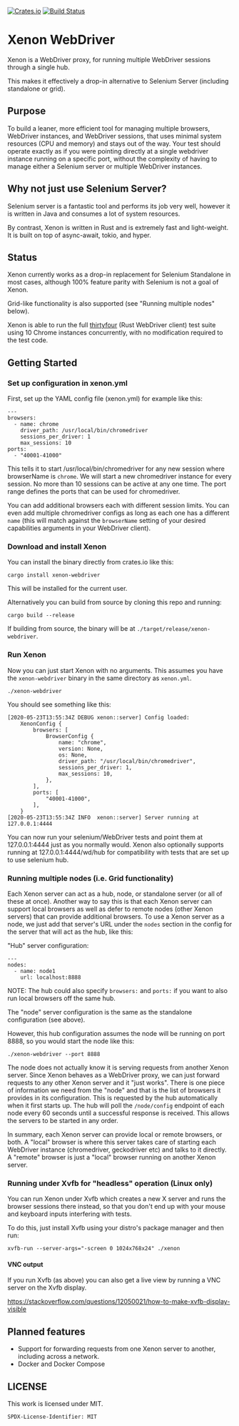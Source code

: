[![Crates.io](https://img.shields.io/crates/v/xenon-webdriver.svg?style=for-the-badge)](https://crates.io/crates/xenon-webdriver)
[![Build Status](https://img.shields.io/github/workflow/status/stevepryde/xenon/build-check/main?style=for-the-badge)](https://github.com/stevepryde/xenon/actions)

# Xenon WebDriver

Xenon is a WebDriver proxy, for running multiple WebDriver sessions through a single hub.

This makes it effectively a drop-in alternative to Selenium Server (including standalone or grid).

## Purpose

To build a leaner, more efficient tool for managing multiple browsers, WebDriver
instances, and WebDriver sessions, that uses minimal system resources (CPU and memory)
and stays out of the way. Your test should operate exactly as if you were
pointing directly at a single webdriver instance running on a specific port,
without the complexity of having to manage either a Selenium server or
multiple WebDriver instances.

## Why not just use Selenium Server?

Selenium server is a fantastic tool and performs its job very well, however
it is written in Java and consumes a lot of system resources.

By contrast, Xenon is written in Rust and is extremely fast and light-weight.
It is built on top of async-await, tokio, and hyper.

## Status

Xenon currently works as a drop-in replacement for Selenium Standalone in most cases,
although 100% feature parity with Selenium is not a goal of Xenon.

Grid-like functionality is also supported (see "Running multiple nodes" below).

Xenon is able to run the full [thirtyfour](https://github.com/stevepryde/thirtyfour)
(Rust WebDriver client) test suite using 10 Chrome instances concurrently,
with no modification required to the test code.

## Getting Started

### Set up configuration in xenon.yml

First, set up the YAML config file (xenon.yml) for example like this:

    ---
    browsers:
      - name: chrome
        driver_path: /usr/local/bin/chromedriver
        sessions_per_driver: 1
        max_sessions: 10
    ports:
      - "40001-41000"

This tells it to start /usr/local/bin/chromedriver for any new session where
browserName is `chrome`. We will start a new chromedriver instance for every
session. No more than 10 sessions can be active at any one time.
The port range defines the ports that can be used for chromedriver.

You can add additional browsers each with different session limits.
You can even add multiple chromedriver configs as long as each one has a
different `name` (this will match against the `browserName` setting of your
desired capabilities arguments in your WebDriver client).

### Download and install Xenon

You can install the binary directly from crates.io like this:

    cargo install xenon-webdriver

This will be installed for the current user.

Alternatively you can build from source by cloning this repo and running:

    cargo build --release

If building from source, the binary will be at `./target/release/xenon-webdriver`.

### Run Xenon

Now you can just start Xenon with no arguments. This assumes you have the
`xenon-webdriver` binary in the same directory as `xenon.yml`.

    ./xenon-webdriver

You should see something like this:

    [2020-05-23T13:55:34Z DEBUG xenon::server] Config loaded:
        XenonConfig {
            browsers: [
                BrowserConfig {
                    name: "chrome",
                    version: None,
                    os: None,
                    driver_path: "/usr/local/bin/chromedriver",
                    sessions_per_driver: 1,
                    max_sessions: 10,
                },
            ],
            ports: [
                "40001-41000",
            ],
        }
    [2020-05-23T13:55:34Z INFO  xenon::server] Server running at 127.0.0.1:4444

You can now run your selenium/WebDriver tests and point them at 127.0.0.1:4444
just as you normally would. Xenon also optionally supports running at
127.0.0.1:4444/wd/hub for compatibility with tests that are set up to use selenium hub.

### Running multiple nodes (i.e. Grid functionality)

Each Xenon server can act as a hub, node, or standalone server (or all of these at once).
Another way to say this is that each Xenon server can support local browsers as well as
defer to remote nodes (other Xenon servers) that can provide additional browsers.
To use a Xenon server as a node, we just add that server's URL under the `nodes` section
in the config for the server that will act as the hub, like this:

"Hub" server configuration:

    ---
    nodes:
      - name: node1
        url: localhost:8888

NOTE: The hub could also specify `browsers:` and `ports:` if you want to also run
local browsers off the same hub.

The "node" server configuration is the same as the standalone configuration (see above).

However, this hub configuration assumes the node will be running on port 8888, so you
would start the node like this:

    ./xenon-webdriver --port 8888

The node does not actually know it is serving requests from another Xenon server. Since
Xenon behaves as a WebDriver proxy, we can just forward requests to any other Xenon
server and it "just works". There is one piece of information we need from the
"node" and that is the list of browsers it provides in its configuration.
This is requested by the hub automatically when it first starts up.
The hub will poll the `/node/config` endpoint of each node every 60 seconds until a
successful response is received. This allows the servers to be started in any order.

In summary, each Xenon server can provide local or remote browsers, or both. A "local"
browser is where this server takes care of starting each WebDriver instance
(chromedriver, geckodriver etc) and talks to it directly. A "remote" browser is just a
"local" browser running on another Xenon server.

### Running under Xvfb for "headless" operation (Linux only)

You can run Xenon under Xvfb which creates a new X server and runs the browser
sessions there instead, so that you don't end up with your mouse and keyboard
inputs interfering with tests.

To do this, just install Xvfb using your distro's package manager and then run:

    xvfb-run --server-args="-screen 0 1024x768x24" ./xenon

#### VNC output

If you run Xvfb (as above) you can also get a live view by running a VNC
server on the Xvfb display.

https://stackoverflow.com/questions/12050021/how-to-make-xvfb-display-visible

## Planned features

- Support for forwarding requests from one Xenon server to another, including across a network.
- Docker and Docker Compose

## LICENSE

This work is licensed under MIT.

`SPDX-License-Identifier: MIT`
